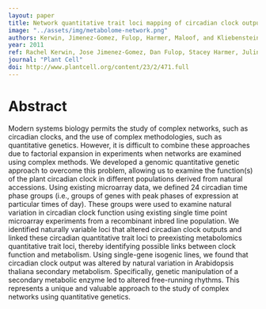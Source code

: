 ```yaml
---
layout: paper
title: Network quantitative trait loci mapping of circadian clock outputs identifies metabolic pathway-to-clock linkages in <i>Arabidopsis</i>
image: "../assets/img/metabolome-network.png"
authors: Kerwin, Jimenez-Gomez, Fulop, Harmer, Maloof, and Kliebenstein
year: 2011
ref: Rachel Kerwin, Jose Jimenez-Gomez, Dan Fulop, Stacey Harmer, Julin Maloof, and Dan Kliebenstein (2011)  <i>Plant Cell</i>
journal: "Plant Cell"
doi: http://www.plantcell.org/content/23/2/471.full
---
```


# Abstract

Modern systems biology permits the study of complex networks, such as circadian clocks, and the use of complex methodologies, such as quantitative genetics. However, it is difficult to combine these approaches due to factorial expansion in experiments when networks are examined using complex methods. We developed a genomic quantitative genetic approach to overcome this problem, allowing us to examine the function(s) of the plant circadian clock in different populations derived from natural accessions. Using existing microarray data, we defined 24 circadian time phase groups (i.e., groups of genes with peak phases of expression at particular times of day). These groups were used to examine natural variation in circadian clock function using existing single time point microarray experiments from a recombinant inbred line population. We identified naturally variable loci that altered circadian clock outputs and linked these circadian quantitative trait loci to preexisting metabolomics quantitative trait loci, thereby identifying possible links between clock function and metabolism. Using single-gene isogenic lines, we found that circadian clock output was altered by natural variation in Arabidopsis thaliana secondary metabolism. Specifically, genetic manipulation of a secondary metabolic enzyme led to altered free-running rhythms. This represents a unique and valuable approach to the study of complex networks using quantitative genetics.
